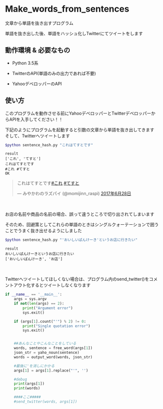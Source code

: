 # Make_words_from_sentences
文章から単語を抜き出すプログラム

単語を抜き出した後、単語をハッシュ化しTwitterにてツイートをします

## 動作環境 & 必要なもの
* Python 3.5系

* TwitterのAPI(単語のみの出力であれば不要)

* YahooデベロッパーのAPI

## 使い方
このプログラムを動作させる前にYahooデベロッパーとTwitterデベロッパーからAPIを入手してください！！

下記のようにプログラムを起動すると引数の文章から単語を抜き出してきます
そして、Twitterへツイートします
```bash
$python sentence_hash.py "これはてすとです"
```
```
result
['これ', 'てすと']
これはてすとです
#これ #てすと
OK
```
<blockquote class="twitter-tweet" data-lang="ja"><p lang="ja" dir="ltr">これはてすとです<a href="https://twitter.com/hashtag/%E3%81%93%E3%82%8C?src=hash">#これ</a> <a href="https://twitter.com/hashtag/%E3%81%A6%E3%81%99%E3%81%A8?src=hash">#てすと</a></p>&mdash; みやかわのラズパイ (@momijinn_raspi) <a href="https://twitter.com/momijinn_raspi/status/879990918656344072">2017年6月28日</a></blockquote>
<script async src="//platform.twitter.com/widgets.js" charset="utf-8"></script>

<br><br>
お店の名前や商品の名前の場合、誤って違うところで切り出されてしまいます

そのため、回避策としてこれらの単語のときはシングルクォーテーションで囲うことでうまく抜き出せるようにしました
```bash
$python sentence_hash.py "'おいしいぱんけーき'というお店に行きたい"
```
```
result
おいしいぱんけーきというお店に行きたい
['おいしいぱんけーき', 'お店']
```

<br><br>
Twitterへツイートしてほしくない場合は、プログラム内のsend_twitter()をコメントアウト化するとツイートしなくなります
```python
if __name__ == '__main__':
    args = sys.argv
    if not(len(args) == 2):
        print("Argument error")
        sys.exit()

    if (args[1].count("'") % 2) != 0:
        print("Single quotation error")
        sys.exit()


    ##あんなことやこんなことをしている
    words, sentence = free_word(args[1])
    json_str = yaho_noun(sentence)
    words = output_word(words, json_str)

    #最後に'を消しにかかる
    args[1] = args[1].replace("'", '')

    #debug
    print(args[1])
    print(words)

    ####ここ#####
    #send_twitter(words, args[1])
```